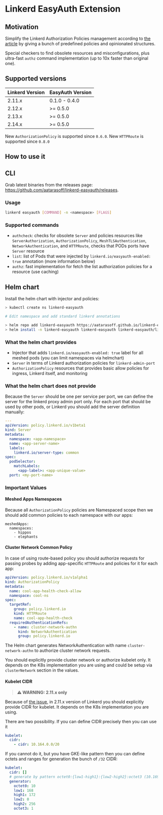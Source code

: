 # Linkerd EasyAuth Extension

## Motivation

Simplify the Linkerd Authorization Policies management according to [the article](https://itnext.io/a-practical-guide-for-linkerd-authorization-policies-6cfdb50392e9) by giving a bunch of predefined policies and opinionated structures.

Special checkers to find obsolete resources and misconfigurations, plus ultra-fast `authz` command implementation (up to 10x faster than original one).

## Supported versions

| Linkerd Version | EasyAuth Version |
| --------------- | ---------------- |
| 2.11.x          | 0.1.0 - 0.4.0    |
| 2.12.x          | \>= 0.5.0        |
| 2.13.x          | \>= 0.5.0        |
| 2.14.x          | \>= 0.5.0        |

New `AuthorizationPolicy` is supported since `0.6.0`. New `HTTPRoute` is supported since `0.8.0`

## How to use it

## CLI

Grab latest binaries from the releases page: https://github.com/aatarasoff/linkerd-easyauth/releases.

### Usage

```bash
linkerd easyauth [COMMAND] -n <namespace> [FLAGS]
```

### Supported commands

- `authcheck`: checks for obsolete `Server` and policies resources like `ServerAuthorization`, `AuthorizationPolicy`, `MeshTLSAuthentication`, `NetworkAuthentication`, and `HTTPRoute`, checks that PODs ports have `Server` resource
- `list`: list of Pods that were injected by `linkerd.io/easyauth-enabled: true` annotation (more information below)
- `authz`: fast implementation for fetch the list authorization policies for a resource (use caching)

## Helm chart

Install the helm chart with injector and policies:

```bash
> kubectl create ns linkerd-easyauth

# Edit namespace and add standard linkerd annotations

> helm repo add linkerd-easyauth https://aatarasoff.github.io/linkerd-easyauth
> helm install -n linkerd-easyauth linkerd-easyauth linkerd-easyauth/linkerd-easyauth --values your_values.yml
```

### What the helm chart provides

- Injector that adds `linkerd.io/easyauth-enabled: true` label for all meshed pods (you can limit namespaces via helmchart)
- `Server` in terms of Linkerd authorization policies for `linkerd-admin-port`
- `AuthorizationPolicy` resources that provides basic allow policies for ingress, Linkerd itself, and monitoring

### What the helm chart does not provide

Because the `Server` should be one per service per port, we can define the server for the linkerd proxy admin port only.
For each port that should be used by other pods, or Linkerd you should add the server definition manually:

```yaml
---
apiVersion: policy.linkerd.io/v1beta1
kind: Server
metadata:
  namespace: <app-namespace>
  name: <app-server-name>
  labels:
    linkerd.io/server-type: common
spec:
  podSelector:
    matchLabels:
      <app-label>: <app-unique-value>
  port: <my-port-name>
```

### Important Values

#### Meshed Apps Namespaces

Because all `AuthorizationPolicy` policies are Namespaced scope then we should add common policies to each namespace with our apps:

```
meshedApps:
  namespaces:
    - hippos
    - elephants
```

#### Cluster Network Common Policy

In case of using route-based policy you should authorize requests for passing probes by adding app-specific `HTTPRoute` and policies for it for each app:

```yaml
apiVersion: policy.linkerd.io/v1alpha1
kind: AuthorizationPolicy
metadata:
  name: cool-app-health-check-allow
  namespace: cool-ns
spec:
  targetRef:
    group: policy.linkerd.io
    kind: HTTPRoute
    name: cool-app-health-check
  requiredAuthenticationRefs:
    - name: cluster-network-authn
      kind: NetworkAuthentication
      group: policy.linkerd.io
```

The Helm chart generates NetworkAuthentication with name `cluster-network-authn` to authorize cluster network requests.

You should explicitly provide cluster network or authorize kubelet only. It depends on the K8s implementation you are using and could be setup via `clusterNetwork` section in the values.

#### Kubelet CIDR

> **⚠ WARNING: 2.11.x only**

Because of [the issue](https://github.com/linkerd/linkerd2/issues/7050), in 2.11.x version of Linkerd you should explicitly provide CIDR for kubelet.
It depends on the K8s implementation you are using.

There are two possibility. If you can define CIDR precisely then you can use it

```yaml
kubelet:
  cidr:
    - cidr: 10.164.0.0/20
```

If you cannot do it, but you have GKE-like pattern then you can define octets and ranges for generation the bunch of `/32` CIDR:

```yaml
kubelet:
  cidr: []
  # generate by pattern octet0:{low1-high1}:{low2-high2}:octet3 (10.169.150.1)
  generator:
    octet0: 10
    low1: 168
    high1: 172
    low2: 0
    high2: 256
    octet3: 1
```
